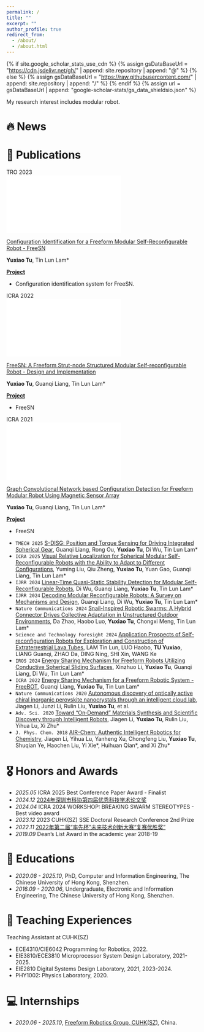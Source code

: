 ```yaml
---
permalink: /
title: ""
excerpt: ""
author_profile: true
redirect_from: 
  - /about/
  - /about.html
---
```


{% if site.google_scholar_stats_use_cdn %}
{% assign gsDataBaseUrl = "https://cdn.jsdelivr.net/gh/" | append: site.repository | append: "@" %}
{% else %}
{% assign gsDataBaseUrl = "https://raw.githubusercontent.com/" | append: site.repository | append: "/" %}
{% endif %}
{% assign url = gsDataBaseUrl | append: "google-scholar-stats/gs_data_shieldsio.json" %}

<span class='anchor' id='about-me'></span>

My research interest includes modular robot. 
<!--I have published more than 100 papers at the top international AI conferences with total <a href='https://scholar.google.com/citations?user=DhtAFkwAAAAJ'>google scholar citations <strong><span id='total_cit'>260000+</span></strong></a> (You can also use google scholar badge <a href='https://scholar.google.com/citations?user=DhtAFkwAAAAJ'><img src="https://img.shields.io/endpoint?url={{ url | url_encode }}&logo=Google%20Scholar&labelColor=f6f6f6&color=9cf&style=flat&label=citations"></a>).-->


# 🔥 News
<!-- - *2022.02*: &nbsp;🎉🎉 Lorem ipsum dolor sit amet, consectetur adipiscing elit. Vivamus ornare aliquet ipsum, ac tempus justo dapibus sit amet. 
- *2022.02*: &nbsp;🎉🎉 Lorem ipsum dolor sit amet, consectetur adipiscing elit. Vivamus ornare aliquet ipsum, ac tempus justo dapibus sit amet. -->

# 📝 Publications 

<div class='paper-box'><div class='paper-box-image'><div><div class="badge">TRO 2023</div><iframe src="//player.bilibili.com/player.html?isOutside=true&aid=830736358&bvid=BV1r34y1N7v7&cid=1259931281&p=1" scrolling="no" border="0" frameborder="no" framespacing="0" allowfullscreen="true"></iframe></div></div>
<div class='paper-box-text' markdown="1">

[Configuration Identification for a Freeform Modular Self-Reconfigurable Robot - FreeSN](https://freeformrobotics.org/wp-content/uploads/2023/09/FreeSN_TRO2023.pdf)

**Yuxiao Tu**, Tin Lun Lam*

[**Project**](https://scholar.google.com/citations?view_op=view_citation&hl=zh-CN&user=lBXluY0AAAAJ&citation_for_view=lBXluY0AAAAJ:UeHWp8X0CEIC) <strong><span class='show_paper_citations' data='DhtAFkwAAAAJ:ALROH1vI_8AC'></span></strong>
- Configuration identification system for FreeSN.
</div>
</div>

<div class='paper-box'><div class='paper-box-image'><div><div class="badge">ICRA 2022</div><iframe src="//player.bilibili.com/player.html?isOutside=true&aid=594384897&bvid=BV1Aq4y147XS&cid=700485003&p=1" scrolling="no" border="0" frameborder="no" framespacing="0" allowfullscreen="true"></iframe></div></div>
<div class='paper-box-text' markdown="1">

[FreeSN: A Freeform Strut-node Structured Modular Self-reconfigurable Robot - Design and Implementation](https://freeformrobotics.org/wp-content/uploads/2022/03/ICRA22_2488_FI.pdf)

**Yuxiao Tu**, Guanqi Liang, Tin Lun Lam*

[**Project**](https://scholar.google.com/citations?view_op=view_citation&hl=zh-CN&user=lBXluY0AAAAJ&citation_for_view=lBXluY0AAAAJ:2osOgNQ5qMEC) <strong><span class='show_paper_citations' data='DhtAFkwAAAAJ:ALROH1vI_8AC'></span></strong>
- FreeSN
</div>
</div>

<div class='paper-box'><div class='paper-box-image'><div><div class="badge">ICRA 2021</div><iframe src="//player.bilibili.com/player.html?isOutside=true&aid=247471070&bvid=BV1Xv411j7NW&cid=318737827&p=1" scrolling="no" border="0" frameborder="no" framespacing="0" allowfullscreen="true"></iframe></div></div>
<div class='paper-box-text' markdown="1">

[Graph Convolutional Network based Configuration Detection for Freeform Modular Robot Using Magnetic Sensor Array](https://freeformrobotics.org/wp-content/uploads/2022/02/ICRA21_2305_FI.pdf)

**Yuxiao Tu**, Guanqi Liang, Tin Lun Lam*

[**Project**](https://scholar.google.com/citations?view_op=view_citation&hl=zh-CN&user=lBXluY0AAAAJ&citation_for_view=lBXluY0AAAAJ:9yKSN-GCB0IC) <strong><span class='show_paper_citations' data='DhtAFkwAAAAJ:ALROH1vI_8AC'></span></strong>
- FreeSN
</div>
</div>

- ``TMECH 2025`` [S-DISG: Position and Torque Sensing for Driving Integrated Spherical Gear](), Guanqi Liang, Rong Ou, **Yuxiao Tu**, Di Wu, Tin Lun Lam*
- ``ICRA 2025`` [Visual Relative Localization for Spherical Modular Self-Reconfigurable Robots with the Ability to Adapt to Different Configurations](), Yuming Liu, Qiu Zheng, **Yuxiao Tu**, Yuan Gao, Guanqi Liang, Tin Lun Lam*
- ``IJRR 2024`` [Linear-Time Quasi-Static Stability Detection for Modular Self-Reconfigurable Robots](https://freeformrobotics.org/wp-content/uploads/2024/11/Stability_MSRR.pdf), Di Wu, Guanqi Liang, **Yuxiao Tu**, Tin Lun Lam*
- ``IJRR 2024`` [Decoding Modular Reconfigurable Robots: A Survey on Mechanisms and Design](), Guanqi Liang, Di Wu, **Yuxiao Tu**, Tin Lun Lam*
- ``Nature Communications 2024`` [Snail-Inspired Robotic Swarms: A Hybrid Connector Drives Collective Adaptation in Unstructured Outdoor Environments](), Da Zhao, Haobo Luo, **Yuxiao Tu**, Chongxi Meng, Tin Lun Lam*
- ``Science and Technology Foresight 2024`` [Application Prospects of Self-reconfiguration Robots for Exploration and Construction of Extraterrestrial Lava Tubes](), LAM Tin Lun, LUO Haobo, **TU Yuxiao**, LIANG Guanqi, ZHAO Da, DING Ning, SHI Xin, WANG Ke
- ``IROS 2024`` [Energy Sharing Mechanism for Freeform Robots Utilizing Conductive Spherical Sliding Surfaces](), Xinzhuo Li, **Yuxiao Tu**, Guanqi Liang, Di Wu, Tin Lun Lam*
- ``ICRA 2022`` [Energy Sharing Mechanism for a Freeform Robotic System - FreeBOT](), Guanqi Liang, **Yuxiao Tu**, Tin Lun Lam*
- ``Nature Communications 2020`` [Autonomous discovery of optically active chiral inorganic perovskite nanocrystals through an intelligent cloud lab](), Jiagen Li, Junzi Li, Rulin Liu, **Yuxiao Tu**, et al.
- ``Adv. Sci. 2020`` [Toward “On‐Demand” Materials Synthesis and Scientific Discovery through Intelligent Robots](), Jiagen Li, **Yuxiao Tu**, Rulin Liu, Yihua Lu, Xi Zhu*
- ``J. Phys. Chem. 2018`` [AIR-Chem: Authentic Intelligent Robotics for Chemistry](), Jiagen Li, Yihua Lu, Yanheng Xu, Chongfeng Liu, **Yuxiao Tu**, Shuqian Ye, Haochen Liu, Yi Xie*, Huihuan Qian*, and Xi Zhu*

# 🎖 Honors and Awards
- *2025.05* ICRA 2025 Best Conference Paper Award - Finalist
- *2024.12* [2024年深圳市科协第四届优秀科技学术论文奖](https://saai.net.cn/wp-content/uploads/2024/12/2024%E5%B9%B4%E6%B7%B1%E5%9C%B3%E5%B8%82%E7%A7%91%E5%8D%8F%E7%AC%AC%E5%9B%9B%E5%B1%8A%E4%BC%98%E7%A7%80%E7%A7%91%E6%8A%80%E5%AD%A6%E6%9C%AF%E8%AE%BA%E6%96%87%E9%81%B4%E9%80%89%E7%BB%93%E6%9E%9C-1.pdf)
- *2024.04* ICRA 2024 WORKSHOP: BREAKING SWARM STEREOTYPES - Best video award
- *2023.12* 2023 CUHK(SZ) SSE Doctoral Research Conference 2nd Prize
- *2022.11* [2022年第二届“率先杯”未来技术创新大赛“复赛优胜奖”](https://cas.makercas.com/project_detail.html?id=694)
- *2019.09* Dean’s List Award in the academic year 2018-19

# 📖 Educations
- *2020.08 - 2025.10*, PhD, Computer and Information Engineering, The Chinese University of Hong Kong, Shenzhen. 
- *2016.09 - 2020.06*,  Undergraduate, Electronic and Information Engineering, The Chinese University of Hong Kong, Shenzhen. 

# 💬 Teaching Experiences
Teaching Assistant at CUHK(SZ)
-	ECE4310/CIE6042 Programming for Robotics, 2022.
-	EIE3810/ECE3810 Microprocessor System Design Laboratory, 2021-2025.
-	EIE2810 Digital Systems Design Laboratory, 2021, 2023-2024.
-	PHY1002: Physics Laboratory, 2020.

# 💻 Internships
- *2020.06 - 2025.10*, [Freeform Robotics Group, CUHK(SZ)](https://freeformrobotics.org/), China.
